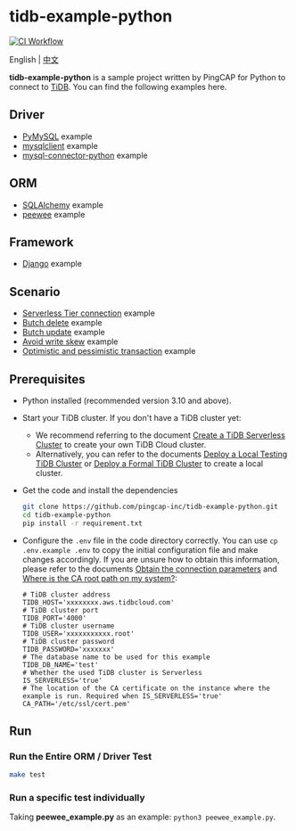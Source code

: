 # tidb-example-python

[![CI Workflow](https://github.com/pingcap-inc/tidb-example-python/actions/workflows/ci.yml/badge.svg)](https://github.com/pingcap-inc/tidb-example-python/actions/workflows/ci.yml)

English | [中文](/README-zh.md)

**tidb-example-python** is a sample project written by PingCAP for Python to connect to [TiDB](https://docs.pingcap.com/tidb/stable). You can find the following examples here.

## Driver

- [PyMySQL](/pymysql_example.py) example
- [mysqlclient](/mysqlclient_example.py) example
- [mysql-connector-python](/mysql_connector_python_example.py) example

## ORM

- [SQLAlchemy](/sqlalchemy_example.py) example
- [peewee](/peewee_example.py) example

## Framework

- [Django](/django_example) example

## Scenario

- [Serverless Tier connection](/serverless_tier_example.py) example
- [Butch delete](/batch_delete.py) example
- [Butch update](/batch_update.py) example
- [Avoid write skew](/write_skew_example.py) example
- [Optimistic and pessimistic transaction](/txn_example.py) example

## Prerequisites

- Python installed (recommended version 3.10 and above).
- Start your TiDB cluster. If you don't have a TiDB cluster yet:

  - We recommend referring to the document [Create a TiDB Serverless Cluster](https://docs.pingcap.com/tidb/stable/dev-guide-build-cluster-in-cloud) to create your own TiDB Cloud cluster.
  - Alternatively, you can refer to the documents [Deploy a Local Testing TiDB Cluster](https://docs.pingcap.com/tidb/stable/quick-start-with-tidb) or [Deploy a Formal TiDB Cluster](https://docs.pingcap.com/tidb/stable/production-deployment-using-tiup) to create a local cluster.

- Get the code and install the dependencies

  ```bash
  git clone https://github.com/pingcap-inc/tidb-example-python.git
  cd tidb-example-python
  pip install -r requirement.txt
  ```

- Configure the `.env` file in the code directory correctly. You can use `cp .env.example .env` to copy the initial configuration file and make changes accordingly. If you are unsure how to obtain this information, please refer to the documents [Obtain the connection parameters](https://docs.pingcap.com/tidbcloud/connect-via-standard-connection-serverless#obtain-the-connection-parameters) and [Where is the CA root path on my system?](https://docs.pingcap.com/tidbcloud/secure-connections-to-serverless-tier-clusters#where-is-the-ca-root-path-on-my-system):

  ```properties
  # TiDB cluster address
  TIDB_HOST='xxxxxxxx.aws.tidbcloud.com'
  # TiDB cluster port
  TIDB_PORT='4000'
  # TiDB cluster username
  TIDB_USER='xxxxxxxxxxx.root'
  # TiDB cluster password
  TIDB_PASSWORD='xxxxxxx'
  # The database name to be used for this example
  TIDB_DB_NAME='test'
  # Whether the used TiDB cluster is Serverless
  IS_SERVERLESS='true'
  # The location of the CA certificate on the instance where the example is run. Required when IS_SERVERLESS='true'
  CA_PATH='/etc/ssl/cert.pem'
  ```

## Run

### Run the Entire ORM / Driver Test

```bash
make test
```

### Run a specific test individually

Taking **peewee_example.py** as an example: `python3 peewee_example.py`.
